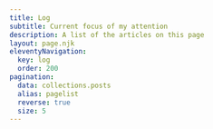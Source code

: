 ```yaml
---
title: Log
subtitle: Current focus of my attention
description: A list of the articles on this page
layout: page.njk
eleventyNavigation:
  key: log
  order: 200
pagination:
  data: collections.posts
  alias: pagelist
  reverse: true
  size: 5
---
```

